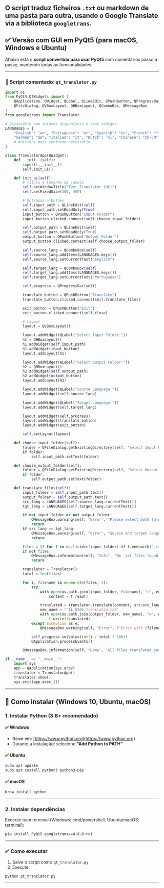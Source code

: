O script traduz ficheiros `.txt` ou markdown de uma pasta para outra, usando o **Google Translate** via a biblioteca `googletrans`.
---

## ✅ Versão com GUI em PyQt5 (para macOS, Windows e Ubuntu)

Abaixo está o **script convertido para usar PyQt5** com comentários passo a passo, mantendo todas as funcionalidades:

---

### 🧠 Script comentado: `qt_translator.py`

```python
import os
from PyQt5.QtWidgets import (
    QApplication, QWidget, QLabel, QLineEdit, QPushButton, QProgressBar,
    QFileDialog, QVBoxLayout, QHBoxLayout, QComboBox, QMessageBox
)
from googletrans import Translator

# Dicionário com idiomas disponíveis e seus códigos
LANGUAGES = {
    "English": "en", "Portuguese": "pt", "Spanish": "es", "French": "fr",
    "German": "de", "Italian": "it", "Dutch": "nl", "Chinese": "zh-CN", "Japanese": "ja"
    # Adicione mais conforme necessário
}

class TranslatorApp(QWidget):
    def __init__(self):
        super().__init__()
        self.init_ui()

    def init_ui(self):
        # Título e tamanho da janela
        self.setWindowTitle("Text Translator (Qt)")
        self.setFixedSize(500, 400)

        # Entradas e botões
        self.input_path = QLineEdit(self)
        self.input_path.setReadOnly(True)
        input_button = QPushButton("Input Folder")
        input_button.clicked.connect(self.choose_input_folder)

        self.output_path = QLineEdit(self)
        self.output_path.setReadOnly(True)
        output_button = QPushButton("Output Folder")
        output_button.clicked.connect(self.choose_output_folder)

        self.source_lang = QComboBox(self)
        self.source_lang.addItems(LANGUAGES.keys())
        self.source_lang.setCurrentText("English")

        self.target_lang = QComboBox(self)
        self.target_lang.addItems(LANGUAGES.keys())
        self.target_lang.setCurrentText("Portuguese")

        self.progress = QProgressBar(self)

        translate_button = QPushButton("Translate")
        translate_button.clicked.connect(self.translate_files)

        exit_button = QPushButton("Exit")
        exit_button.clicked.connect(self.close)

        # Layout
        layout = QVBoxLayout()

        layout.addWidget(QLabel("Select Input Folder:"))
        h1 = QHBoxLayout()
        h1.addWidget(self.input_path)
        h1.addWidget(input_button)
        layout.addLayout(h1)

        layout.addWidget(QLabel("Select Output Folder:"))
        h2 = QHBoxLayout()
        h2.addWidget(self.output_path)
        h2.addWidget(output_button)
        layout.addLayout(h2)

        layout.addWidget(QLabel("Source Language:"))
        layout.addWidget(self.source_lang)

        layout.addWidget(QLabel("Target Language:"))
        layout.addWidget(self.target_lang)

        layout.addWidget(self.progress)
        layout.addWidget(translate_button)
        layout.addWidget(exit_button)

        self.setLayout(layout)

    def choose_input_folder(self):
        folder = QFileDialog.getExistingDirectory(self, "Select Input Folder")
        if folder:
            self.input_path.setText(folder)

    def choose_output_folder(self):
        folder = QFileDialog.getExistingDirectory(self, "Select Output Folder")
        if folder:
            self.output_path.setText(folder)

    def translate_files(self):
        input_folder = self.input_path.text()
        output_folder = self.output_path.text()
        src_lang = LANGUAGES[self.source_lang.currentText()]
        tgt_lang = LANGUAGES[self.target_lang.currentText()]

        if not input_folder or not output_folder:
            QMessageBox.warning(self, "Error", "Please select both folders.")
            return
        if src_lang == tgt_lang:
            QMessageBox.warning(self, "Error", "Source and target languages must be different.")
            return

        files = [f for f in os.listdir(input_folder) if f.endswith(".txt")]
        if not files:
            QMessageBox.information(self, "Info", "No .txt files found.")
            return

        translator = Translator()
        total = len(files)

        for i, filename in enumerate(files, 1):
            try:
                with open(os.path.join(input_folder, filename), "r", encoding="utf-8") as f:
                    content = f.read()

                translated = translator.translate(content, src=src_lang, dest=tgt_lang).text
                new_name = f"{i:03d}_translated.txt"
                with open(os.path.join(output_folder, new_name), "w", encoding="utf-8") as f:
                    f.write(translated)
            except Exception as e:
                QMessageBox.warning(self, "Error", f"Error with {filename}: {e}")

            self.progress.setValue(int(i / total * 100))
            QApplication.processEvents()

        QMessageBox.information(self, "Done", "All files translated successfully!")

if __name__ == "__main__":
    import sys
    app = QApplication(sys.argv)
    translator = TranslatorApp()
    translator.show()
    sys.exit(app.exec_())
```

---

## 💾 Como instalar (Windows 10, Ubuntu, macOS)

### 1. Instalar Python (3.8+ recomendado)

#### ✅ Windows

* Baixe em: [https://www.python.org](https://www.python.org)
* Durante a instalação: selecione **“Add Python to PATH”**

#### ✅ Ubuntu

```bash
sudo apt update
sudo apt install python3 python3-pip
```

#### ✅ macOS

```bash
brew install python
```

---

### 2. Instalar dependências

Execute num terminal (Windows: cmd/powershell, Ubuntu/macOS: terminal):

```bash
pip install PyQt5 googletrans==4.0.0-rc1
```

---

### ✅ Como executar

1. Salve o script como `qt_translator.py`
2. Execute:

```bash
python qt_translator.py
```

---
